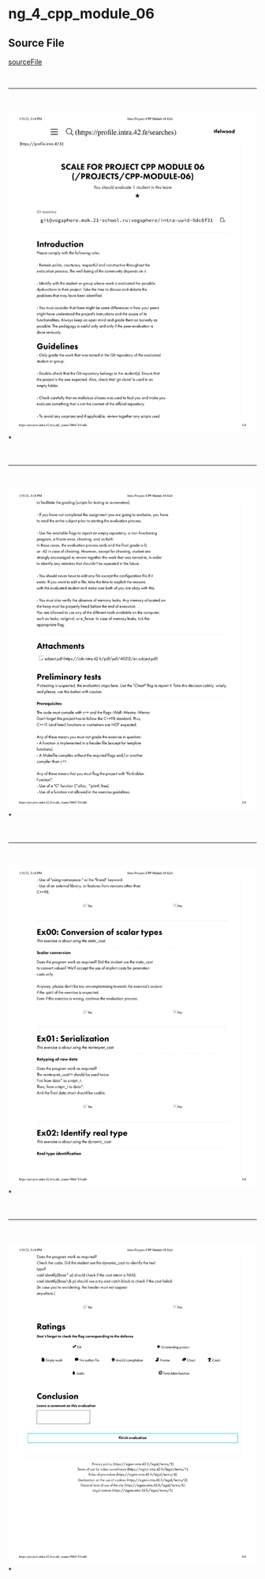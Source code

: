 # ng_4_cpp_module_06
## Source File
[sourceFile](./ng_4_cpp_module_06/src/ng_4_cpp_module_06)

<br/>

- - -

<br/>

![0](./images/ng_4_cpp_module_06-1.png)
* 

<br/>

- - -

<br/>

![1](./images/ng_4_cpp_module_06-2.png)
* 

<br/>

- - -

<br/>

![2](./images/ng_4_cpp_module_06-3.png)
* 

<br/>

- - -

<br/>

![3](./images/ng_4_cpp_module_06-4.png)
* 

<br/>

